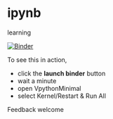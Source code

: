 # ipynb
learning

[![Binder](https://mybinder.org/badge.svg)](https://mybinder.org/v2/gh/jonschull/ipynb/master)

To see this in action, 
* click the **launch binder** button
* wait a minute
* open VpythonMinimal
* select Kernel/Restart & Run All

Feedback welcome
